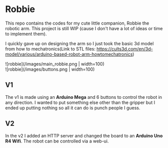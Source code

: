 # Robbie 

This repo contains the codes for my cute little companion, Robbie the robotic arm. This project is still WIP (cause I don't have a lot of ideas or time to implement them).

I quickly gave up on designing the arm so I just took the basic 3d model from how to mechatronics(Link to STL files: https://cults3d.com/en/3d-model/various/arduino-based-robot-arm-howtomechatronics)



![robbie](/images/main_robbie.png | width=100)  
![robbie](/images/buttons.png | width=100)  

## V1

The v1 is made using an **Arduino Mega** and 6 buttons to control the robot in any direction. I wanted to put something else other than the gripper but I ended up putting nothing so all it can do is punch people I guess.

## V2

In the v2 I added an HTTP server and changed the board to an **Arduino Uno R4 Wifi**. The robot can be controlled via a web-ui.